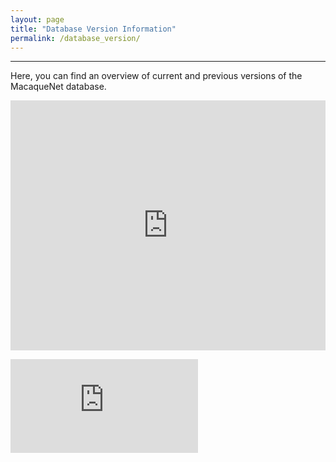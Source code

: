 ```yaml
---
layout: page
title: "Database Version Information"
permalink: /database_version/
---
```

***

Here, you can find an overview of current and previous versions of the MacaqueNet database.

<iframe height="400" width="100%" frameborder="no" src="https://github.com/MacaqueNet/MacaqueNet.github.io/blob/main/version_info_from_database_internal.html"> </iframe>

![README.md](https://raw.githubusercontent.com/MacaqueNet/database/refs/heads/main/README.md)

